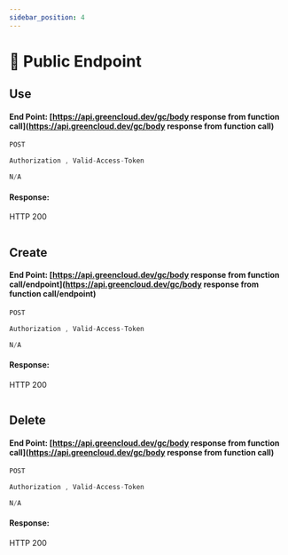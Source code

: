 ```yaml
---
sidebar_position: 4
---
```


# 🧾 Public Endpoint

## Use

#### End Point: [https://api.greencloud.dev/gc/body response from function call](https://api.greencloud.dev/gc/body response from function call)

```js title="HTTP VERB"
POST 
```

```js title="Content Header"
Authorization , Valid-Access-Token
```

```js title="Body"
N/A
```

#### Response:

HTTP 200

```js title="API Response"
```

## Create

#### End Point: [https://api.greencloud.dev/gc/body response from function call/endpoint](https://api.greencloud.dev/gc/body response from function call/endpoint)

```js title="HTTP VERB"
POST 
```

```js title="Content Header"
Authorization , Valid-Access-Token
```

```js title="Body"
N/A
```

#### Response:

HTTP 200

```js title="API Response"
```

## Delete

#### End Point: [https://api.greencloud.dev/gc/body response from function call](https://api.greencloud.dev/gc/body response from function call)

```js title="HTTP VERB"
POST 
```

```js title="Content Header"
Authorization , Valid-Access-Token
```

```js title="Body"
N/A
```

#### Response:

HTTP 200

```js title="API Response"
```